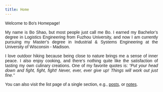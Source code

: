 ```yaml
---
title: Home
---
```


<div style="font-family: 'Georgia', sans-serif; text-align: justify;">

Welcome to Bo's Homepage!<br>

My name is Bo Shao, but most people just call me Bo. I earned my Bachelor’s degree in Logistics Engineering from Fuzhou University, and now I am currently pursuing my Master’s degree in Industrial & Systems Engineering at the University of Wisconsin - Madison.

I love outdoor hiking because being close to nature brings me a sense of inner peace. I also enjoy cooking, and there’s nothing quite like the satisfaction of tasting my own culinary creations. One of my favorite quotes is: *“Put your head down and fight, fight, fight! Never, ever, ever give up! Things will work out just fine.”*

You can also visit the list page of a single section, e.g., [posts](/post/), or [notes](/note/).

</div>
